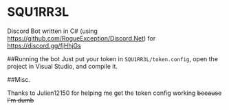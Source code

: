 # SQU1RR3L
Discord Bot written in C# (using https://github.com/RogueException/Discord.Net) for https://discord.gg/fjHhjGs

##Running the bot
Just put your token in `SQU1RR3L/token.config`, open the project in Visual Studio, and compile it.

##Misc.

Thanks to Julien12150 for helping me get the token config working ~~because I'm dumb~~
